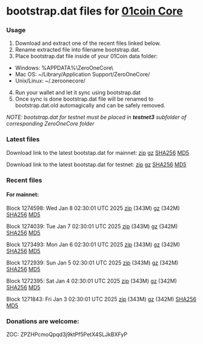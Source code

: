 # bootstrap.dat files for [01coin Core](https://01coin.io)

### Usage

1. Download and extract one of the recent files linked below.
2. Rename extracted file into filename bootstrap.dat.
3. Place bootstrap.dat file inside of your 01Coin data folder:
 - Windows: %APPDATA%\ZeroOneCore\
 - Mac OS: ~/Library/Application Support/ZeroOneCore/
 - Unix/Linux: ~/.zeroonecore/
4. Run your wallet and let it sync using bootstrap.dat
5. Once sync is done bootstrap.dat file will be renamed to bootstrap.dat.old automagically and can be safely removed.

_NOTE: bootstrap.dat for testnet must be placed in **testnet3** subfolder of corresponding ZeroOneCore folder_

### Latest files
Download link to the latest bootstap.dat for mainnet: [zip](https://files.01coin.io/mainnet/bootstrap.dat.zip) [gz](https://files.01coin.io/mainnet/bootstrap.dat.tar.gz) [SHA256](https://files.01coin.io/mainnet/sha256.txt) [MD5](https://files.01coin.io/mainnet/md5.txt)

Download link to the latest bootstap.dat for testnet: [zip](https://files.01coin.io/testnet/bootstrap.dat.zip) [gz](https://files.01coin.io/testnet/bootstrap.dat.tar.gz) [SHA256](https://files.01coin.io/testnet/sha256.txt) [MD5](https://files.01coin.io/testnet/md5.txt)

### Recent files

#### For mainnet:

Block 1274598: Wed Jan  8 02:30:01 UTC 2025 [zip](https://files.01coin.io/mainnet/2025-01-08/bootstrap.dat.zip) (343M) [gz](https://files.01coin.io/mainnet/2025-01-08/bootstrap.dat.tar.gz) (342M) [SHA256](https://files.01coin.io/mainnet/2025-01-08/sha256.txt) [MD5](https://files.01coin.io/mainnet/2025-01-08/md5.txt)

Block 1274039: Tue Jan  7 02:30:01 UTC 2025 [zip](https://files.01coin.io/mainnet/2025-01-07/bootstrap.dat.zip) (343M) [gz](https://files.01coin.io/mainnet/2025-01-07/bootstrap.dat.tar.gz) (342M) [SHA256](https://files.01coin.io/mainnet/2025-01-07/sha256.txt) [MD5](https://files.01coin.io/mainnet/2025-01-07/md5.txt)

Block 1273493: Mon Jan  6 02:30:01 UTC 2025 [zip](https://files.01coin.io/mainnet/2025-01-06/bootstrap.dat.zip) (343M) [gz](https://files.01coin.io/mainnet/2025-01-06/bootstrap.dat.tar.gz) (342M) [SHA256](https://files.01coin.io/mainnet/2025-01-06/sha256.txt) [MD5](https://files.01coin.io/mainnet/2025-01-06/md5.txt)

Block 1272939: Sun Jan  5 02:30:01 UTC 2025 [zip](https://files.01coin.io/mainnet/2025-01-05/bootstrap.dat.zip) (343M) [gz](https://files.01coin.io/mainnet/2025-01-05/bootstrap.dat.tar.gz) (342M) [SHA256](https://files.01coin.io/mainnet/2025-01-05/sha256.txt) [MD5](https://files.01coin.io/mainnet/2025-01-05/md5.txt)

Block 1272395: Sat Jan  4 02:30:01 UTC 2025 [zip](https://files.01coin.io/mainnet/2025-01-04/bootstrap.dat.zip) (343M) [gz](https://files.01coin.io/mainnet/2025-01-04/bootstrap.dat.tar.gz) (342M) [SHA256](https://files.01coin.io/mainnet/2025-01-04/sha256.txt) [MD5](https://files.01coin.io/mainnet/2025-01-04/md5.txt)

Block 1271843: Fri Jan  3 02:30:01 UTC 2025 [zip](https://files.01coin.io/mainnet/2025-01-03/bootstrap.dat.zip) (343M) [gz](https://files.01coin.io/mainnet/2025-01-03/bootstrap.dat.tar.gz) (342M) [SHA256](https://files.01coin.io/mainnet/2025-01-03/sha256.txt) [MD5](https://files.01coin.io/mainnet/2025-01-03/md5.txt)


### Donations are welcome:

ZOC: ZPZHPcmoQpqd3j9ktPf5PetX4SLJkBXFyP
